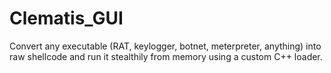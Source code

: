 # Clematis_GUI
Convert any executable (RAT, keylogger, botnet, meterpreter, anything) into raw shellcode and run it stealthily from memory using a custom C++ loader.
